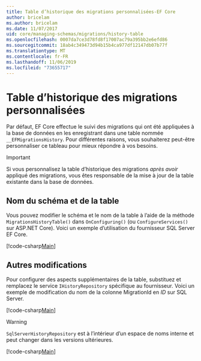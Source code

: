 ```yaml
---
title: Table d’historique des migrations personnalisées-EF Core
author: bricelam
ms.author: bricelam
ms.date: 11/07/2017
uid: core/managing-schemas/migrations/history-table
ms.openlocfilehash: 0007da7ce3d78fd8f17007ac79a395bb2e6efd86
ms.sourcegitcommit: 18ab4c349473d94b15b4ca977df12147db07b77f
ms.translationtype: MT
ms.contentlocale: fr-FR
ms.lasthandoff: 11/06/2019
ms.locfileid: "73655717"
---
```

# <a name="custom-migrations-history-table"></a>Table d’historique des migrations personnalisées

Par défaut, EF Core effectue le suivi des migrations qui ont été appliquées à la base de données en les enregistrant dans une table nommée `__EFMigrationsHistory`. Pour différentes raisons, vous souhaiterez peut-être personnaliser ce tableau pour mieux répondre à vos besoins.

> [!IMPORTANT]
> Si vous personnalisez la table d’historique des migrations *après avoir* appliqué des migrations, vous êtes responsable de la mise à jour de la table existante dans la base de données.

## <a name="schema-and-table-name"></a>Nom du schéma et de la table

Vous pouvez modifier le schéma et le nom de la table à l’aide de la méthode `MigrationsHistoryTable()` dans `OnConfiguring()` (ou `ConfigureServices()` sur ASP.NET Core). Voici un exemple d’utilisation du fournisseur SQL Server EF Core.

[!code-csharp[Main](../../../../samples/core/Schemas/Migrations/MigrationTableNameContext.cs#TableNameContext)]

## <a name="other-changes"></a>Autres modifications

Pour configurer des aspects supplémentaires de la table, substituez et remplacez le service `IHistoryRepository` spécifique au fournisseur. Voici un exemple de modification du nom de la colonne MigrationId en *ID* sur SQL Server.

[!code-csharp[Main](../../../../samples/core/Schemas/Migrations/MyHistoryRepository.cs#HistoryRepositoryContext)]

> [!WARNING]
> `SqlServerHistoryRepository` est à l’intérieur d’un espace de noms interne et peut changer dans les versions ultérieures.

[!code-csharp[Main](../../../../samples/core/Schemas/Migrations/MyHistoryRepository.cs#HistoryRepository)]
